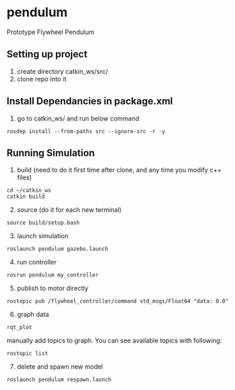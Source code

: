 # pendulum
Prototype Flywheel Pendulum

## Setting up project
1. create directory catkin_ws/src/
2. clone repo into it

## Install Dependancies in package.xml
1. go to catkin_ws/ and run below command
```
rosdep install --from-paths src --ignore-src -r -y
```

## Running Simulation
1. build (need to do it first time after clone, and any time you modify c++ files)
```
cd ~/catkin_ws
catkin build
```
2. source (do it for each new terminal)
```
source build/setup.bash
```
3. launch simulation
```
roslaunch pendulum gazebo.launch
```
4. run controller
```
rosrun pendulum my_controller
```

5. publish to motor directly
```
rostopic pub /flywheel_controller/command std_msgs/Float64 "data: 0.0"
```
6. graph data
```
rqt_plot
```
manually add topics to graph. You can see available topics with following:
```
rostopic list
```

7. delete and spawn new model
```
roslaunch pendulum respawn.launch
```

